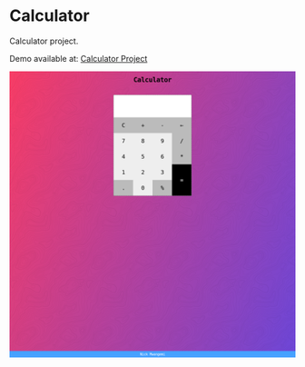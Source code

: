 # Calculator

Calculator project.

Demo available at: [Calculator Project](https://nickmwangemi.github.io/calculator/)

![Calculator](assets/images/Calculator.png)
